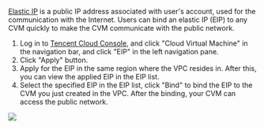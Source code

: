 
[Elastic IP](https://cloud.tencent.com/doc/product/213/1941) is a public IP address associated with user's account, used for the communication with the Internet. Users can bind an elastic IP (EIP) to any CVM quickly to make the CVM communicate with the public network.

1) Log in to [Tencent Cloud Console](https://console.cloud.tencent.com/), and click "Cloud Virtual Machine" in the navigation bar, and click "EIP" in the left navigation pane.
2) Click "Apply" button.
3) Apply for the EIP in the same region where the VPC resides in. After this, you can view the applied EIP in the EIP list.
4) Select the specified EIP in the EIP list, click "Bind" to bind the EIP to the CVM you just created in the VPC. After the binding, your CVM can access the public network.

![](https://mc.qcloudimg.com/static/img/246abedbe72dc00837fb8f0c70756f9b/step5.jpg)
